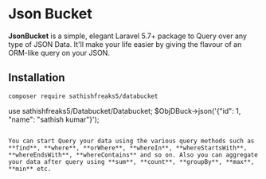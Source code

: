 # Json Bucket

**JsonBucket** is a simple, elegant Laravel 5.7+ package to Query over any type of JSON Data. It'll make your life easier by giving the flavour of an ORM-like query on your JSON.
  
## Installation

```
composer require sathishfreaks5/databucket
```

use sathishfreaks5/Databucket/Databucket;
$ObjDBuck->json('{"id": 1, "name": "sathish kumar"}');
``` 

You can start Query your data using the various query methods such as **find**, **where**, **orWhere**, **whereIn**, **whereStartsWith**, **whereEndsWith**, **whereContains** and so on. Also you can aggregate your data after query using **sum**, **count**, **groupBy**, **max**, **min** etc.
 

